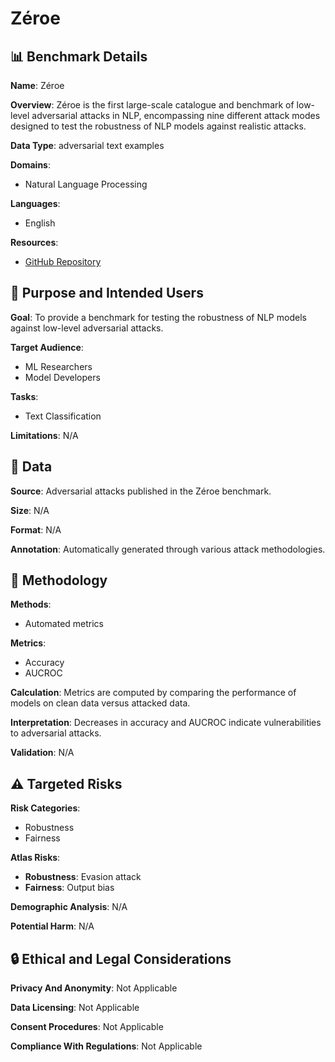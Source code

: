# Zéroe

## 📊 Benchmark Details

**Name**: Zéroe

**Overview**: Zéroe is the first large-scale catalogue and benchmark of low-level adversarial attacks in NLP, encompassing nine different attack modes designed to test the robustness of NLP models against realistic attacks.

**Data Type**: adversarial text examples

**Domains**:
- Natural Language Processing

**Languages**:
- English

**Resources**:
- [GitHub Repository](https://github.com/yannikbenz/zeroe)

## 🎯 Purpose and Intended Users

**Goal**: To provide a benchmark for testing the robustness of NLP models against low-level adversarial attacks.

**Target Audience**:
- ML Researchers
- Model Developers

**Tasks**:
- Text Classification

**Limitations**: N/A

## 💾 Data

**Source**: Adversarial attacks published in the Zéroe benchmark.

**Size**: N/A

**Format**: N/A

**Annotation**: Automatically generated through various attack methodologies.

## 🔬 Methodology

**Methods**:
- Automated metrics

**Metrics**:
- Accuracy
- AUCROC

**Calculation**: Metrics are computed by comparing the performance of models on clean data versus attacked data.

**Interpretation**: Decreases in accuracy and AUCROC indicate vulnerabilities to adversarial attacks.

**Validation**: N/A

## ⚠️ Targeted Risks

**Risk Categories**:
- Robustness
- Fairness

**Atlas Risks**:
- **Robustness**: Evasion attack
- **Fairness**: Output bias

**Demographic Analysis**: N/A

**Potential Harm**: N/A

## 🔒 Ethical and Legal Considerations

**Privacy And Anonymity**: Not Applicable

**Data Licensing**: Not Applicable

**Consent Procedures**: Not Applicable

**Compliance With Regulations**: Not Applicable
